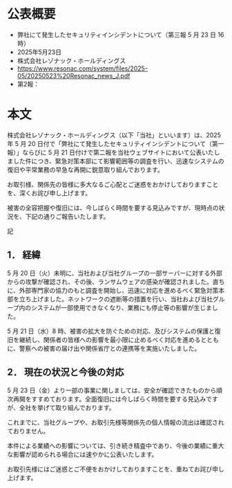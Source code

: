 # 公表概要
- 弊社にて発生したセキュリティインシデントについて（第三報 5 月 23 日 16 時）
- 2025年5月23日
- 株式会社レゾナック・ホールディングス
- https://www.resonac.com/system/files/2025-05/20250523%20Resonac_news_J.pdf
- 第2報：

# 本文
株式会社レゾナック・ホールディングス（以下「当社」といいます）は、2025 年 5 月 20 日付で「弊社にて発生したセキュリティインシデントについて（第一報）」ならびに 5 月 21 日付けで第二報を当社ウェブサイトにおいて公表いたしました件につき、緊急対策本部にて影響範囲等の調査を行い、迅速なシステムの復旧や平常業務の早急な再開に鋭意取り組んでおります。

お取引様、関係先の皆様に多大なるご心配とご迷惑をおかけしておりますことを、深くお詫び申し上げます。

被害の全容把握や復旧には、今しばらく時間を要する見込みですが、現時点の状況を、下記の通りご報告いたします。

記

## 1． 経緯
5 月 20 日（火）未明に、当社および当社グループの一部サーバーに対する外部からの攻撃が確認され、その後、ランサムウェアの感染が確認されました。直ちに、外部専門家の協力のもと調査を開始し、迅速に対応を進めるべく緊急対策本部を立ち上げました。ネットワークの遮断等の措置を行い、当社および当社グループ内のシステムが一部使用できなくなり、業務にも停止等の影響が生じました。

5 月 21 日（水）8 時、被害の拡大を防ぐための対応、及びシステムの保護と復旧を継続し、関係者の皆様への影響を最小限に止めるべく対応を進めるとともに、警察への被害の届け出や関係省庁との連携等を実施いたしました。

## 2． 現在の状況と今後の対応
5 月 23 日（金）より一部の事業に関しましては、安全が確認できたものから順次再開をすすめております。全面復旧には今しばらく時間を要する見込みですが、全社を挙げて取り組んでおります。

これまでに、当社グループや、お取引先様等関係先の個人情報の流出は確認されておりません。

本件による業績への影響については、引き続き精査中であり、今後の業績に重大な影響が認められる場合には速やかに公表いたします。

お取引先様にはご迷惑とご不便をおかけしておりますことを、重ねてお詫び申し上げます。
